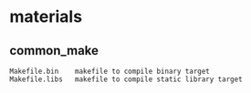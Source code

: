 materials
=========

common_make
---------
    Makefile.bin    makefile to compile binary target
    Makefile.libs   makefile to compile static library target
